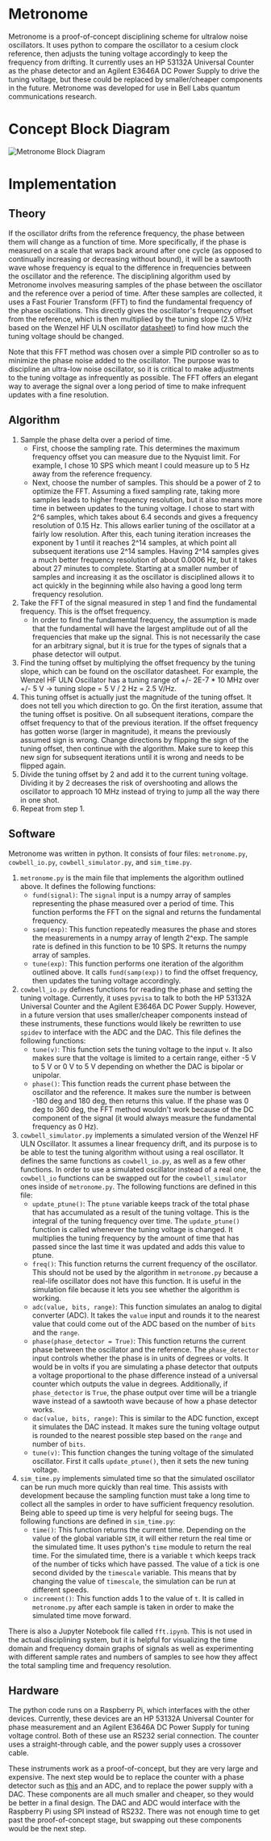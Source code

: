 # Metronome
Metronome is a proof-of-concept disciplining scheme for ultralow noise oscillators. It uses python to compare the oscillator to a cesium clock reference, then adjusts the tuning voltage accordingly to keep the frequency from drifting. It currently uses an HP 53132A Universal Counter as the phase detector and an Agilent E3646A DC Power Supply to drive the tuning voltage, but these could be replaced by smaller/cheaper components in the future. Metronome was developed for use in Bell Labs quantum communications research.

# Concept Block Diagram
![Metronome Block Diagram](https://github.com/JonahS1/metronome/assets/51928448/4a40cf66-5436-4ba8-980d-ad578e455449)


# Implementation
## Theory
If the oscillator drifts from the reference frequency, the phase between them will change as a function of time. More specifically, if the phase is measured on a scale that wraps back around after one cycle (as opposed to continually increasing or decreasing without bound), it will be a sawtooth wave whose frequency is equal to the difference in frequencies between the oscillator and the reference. The disciplining algorithm used by Metronome involves measuring samples of the phase between the oscillator and the reference over a period of time. After these samples are collected, it uses a Fast Fourier Transform (FFT) to find the fundamental frequency of the phase oscillations. This directly gives the oscillator's frequency offset from the reference, which is then multiplied by the tuning slope (2.5 V/Hz based on the Wenzel HF ULN oscillator [datasheet](https://www.quanticwenzel.com/wp-content/uploads/HF-ULN.pdf)) to find how much the tuning voltage should be changed.

Note that this FFT method was chosen over a simple PID controller so as to minimize the phase noise added to the oscillator. The purpose was to discipline an ultra-low noise oscillator, so it is critical to make adjustments to the tuning voltage as infrequently as possible. The FFT offers an elegant way to average the signal over a long period of time to make infrequent updates with a fine resolution.
## Algorithm
1. Sample the phase delta over a period of time.
    - First, choose the sampling rate. This determines the maximum frequency offset you can measure due to the Nyquist limit. For example, I chose 10 SPS which meant I could measure up to 5 Hz away from the reference frequency.
    - Next, choose the number of samples. This should be a power of 2 to optimize the FFT. Assuming a fixed sampling rate, taking more samples leads to higher frequency resolution, but it also means more time in between updates to the tuning voltage. I chose to start with 2^6 samples, which takes about 6.4 seconds and gives a frequency resolution of 0.15 Hz. This allows earlier tuning of the oscillator at a fairly low resolution. After this, each tuning iteration increases the exponent by 1 until it reaches 2^14 samples, at which point all subsequent iterations use 2^14 samples. Having 2^14 samples gives a much better frequency resolution of about 0.0006 Hz, but it takes about 27 minutes to complete. Starting at a smaller number of samples and increasing it as the oscillator is disciplined allows it to act quickly in the beginning while also having a good long term frequency resolution.
2. Take the FFT of the signal measured in step 1 and find the fundamental frequency. This is the offset frequency.
    - In order to find the fundamental frequency, the assumption is made that the fundamental will have the largest amplitude out of all the frequencies that make up the signal. This is not necessarily the case for an arbitrary signal, but it is true for the types of signals that a phase detector will output.
3. Find the tuning offset by multiplying the offset frequency by the tuning slope, which can be found on the oscillator datasheet. For example, the Wenzel HF ULN Oscillator has a tuning range of +/- 2E-7 * 10 MHz over +/- 5 V → tuning slope = 5 V / 2 Hz = 2.5 V/Hz.
4. This tuning offset is actually just the magnitude of the tuning offset. It does not tell you which direction to go. On the first iteration, assume that the tuning offset is positive. On all subsequent iterations, compare the offset frequency to that of the previous iteration. If the offset frequency has gotten worse (larger in magnitude), it means the previously assumed sign is wrong. Change directions by flipping the sign of the tuning offset, then continue with the algorithm. Make sure to keep this new sign for subsequent iterations until it is wrong and needs to be flipped again.
5. Divide the tuning offset by 2 and add it to the current tuning voltage. Dividing it by 2 decreases the risk of overshooting and allows the oscillator to approach 10 MHz instead of trying to jump all the way there in one shot.
6. Repeat from step 1.
## Software
Metronome was written in python. It consists of four files: `metronome.py`, `cowbell_io.py`, `cowbell_simulator.py`, and `sim_time.py`.
1. `metronome.py` is the main file that implements the algorithm outlined above. It defines the following functions:
    - `fund(signal)`: The `signal` input is a numpy array of samples representing the phase measured over a period of time. This function performs the FFT on the signal and returns the fundamental frequency.
    - `samp(exp)`: This function repeatedly measures the phase and stores the measurements in a numpy array of length 2^exp. The sample rate is defined in this function to be 10 SPS. It returns the numpy array of samples.
    - `tune(exp)`: This function performs one iteration of the algorithm outlined above. It calls `fund(samp(exp))` to find the offset frequency, then updates the tuning voltage accordingly.
2. `cowbell_io.py` defines functions for reading the phase and setting the tuning voltage. Currently, it uses `pyvisa` to talk to both the HP 53132A Universal Counter and the Agilent E3646A DC Power Supply. However, in a future version that uses smaller/cheaper components instead of these instruments, these functions would likely be rewritten to use `spidev` to interface with the ADC and the DAC. This file defines the following functions:
    - `tune(v)`: This function sets the tuning voltage to the input `v`. It also makes sure that the voltage is limited to a certain range, either -5 V to 5 V or 0 V to 5 V depending on whether the DAC is bipolar or unipolar.
    - `phase()`: This function reads the current phase between the oscillator and the reference. It makes sure the number is between -180 deg and 180 deg, then returns this value. If the phase was 0 deg to 360 deg, the FFT method wouldn't work because of the DC component of the signal (it would always measure the fundamental frequency as 0 Hz).
3. `cowbell_simulator.py` implements a simulated version of the Wenzel HF ULN Oscillator. It assumes a linear frequency drift, and its purpose is to be able to test the tuning algorithm without using a real oscillator. It defines the same functions as `cowbell_io.py`, as well as a few other functions. In order to use a simulated oscillator instead of a real one, the `cowbell_io` functions can be swapped out for the `cowbell_simulator` ones inside of `metronome.py`. The following functions are defined in this file:
    - `update_ptune()`: The `ptune` variable keeps track of the total phase that has accumulated as a result of the tuning voltage. This is the integral of the tuning frequency over time. The `update_ptune()` function is called whenever the tuning voltage is changed. It multiplies the tuning frequency by the amount of time that has passed since the last time it was updated and adds this value to ptune.
    - `freq()`: This function returns the current frequency of the oscillator. This should not be used by the algorithm in `metronome.py` because a real-life oscillator does not have this function. It is useful in the simulation file because it lets you see whether the algorithm is working.
    - `adc(value, bits, range)`: This function simulates an analog to digital converter (ADC). It takes the `value` input and rounds it to the nearest value that could come out of the ADC based on the number of `bits` and the `range`.
    - `phase(phase_detector = True)`: This function returns the current phase between the oscillator and the reference. The `phase_detector` input controls whether the phase is in units of degrees or volts. It would be in volts if you are simulating a phase detector that outputs a voltage proportional to the phase difference instead of a universal counter which outputs the value in degrees. Additionally, if `phase_detector` is `True`, the phase output over time will be a triangle wave instead of a sawtooth wave because of how a phase detector works.
    - `dac(value, bits, range)`: This is similar to the ADC function, except it simulates the DAC instead. It makes sure the tuning voltage output is rounded to the nearest possible step based on the `range` and number of `bits`.
    - `tune(v)`: This function changes the tuning voltage of the simulated oscillator. First it calls `update_ptune()`, then it sets the new tuning voltage.
4. `sim_time.py` implements simulated time so that the simulated oscillator can be run much more quickly than real time. This assists with development because the sampling function must take a long time to collect all the samples in order to have sufficient frequency resolution. Being able to speed up time is very helpful for seeing bugs. The following functions are defined in `sim_time.py`:
    - `time()`: This function returns the current time. Depending on the value of the global variable `SIM`, it will either return the real time or the simulated time. It uses python's `time` module to return the real time. For the simulated time, there is a variable `t` which keeps track of the number of ticks which have passed. The value of a tick is one second divided by the `timescale` variable. This means that by changing the value of `timescale`, the simulation can be run at different speeds.
    - `increment()`: This function adds 1 to the value of `t`. It is called in `metronome.py` after each sample is taken in order to make the simulated time move forward.

There is also a Jupyter Notebook file called `fft.ipynb`. This is not used in the actual disciplining system, but it is helpful for visualizing the time domain and frequency domain graphs of signals as well as experimenting with different sample rates and numbers of samples to see how they affect the total sampling time and frequency resolution.
## Hardware
The python code runs on a Raspberry Pi, which interfaces with the other devices. Currently, these devices are an HP 53132A Universal Counter for phase measurement and an Agilent E3646A DC Power Supply for tuning voltage control. Both of these use an RS232 serial connection. The counter uses a straight-through cable, and the power supply uses a crossover cable.

These instruments work as a proof-of-concept, but they are very large and expensive. The next step would be to replace the counter with a phase detector such as [this](https://www.minicircuits.com/WebStore/dashboard.html?model=SYPD-1%2B) and an ADC, and to replace the power supply with a DAC. These components are all much smaller and cheaper, so they would be better in a final design. The DAC and ADC would interface with the Raspberry Pi using SPI instead of RS232. There was not enough time to get past the proof-of-concept stage, but swapping out these components would be the next step.
